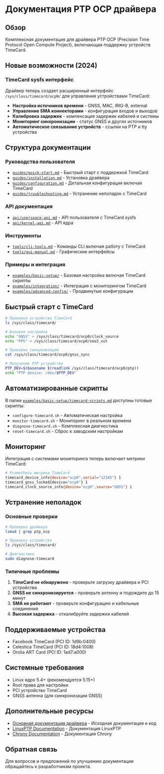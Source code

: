 # Документация PTP OCP драйвера

## Обзор

Комплексная документация для драйвера PTP OCP (Precision Time Protocol Open Compute Project), включающая поддержку устройств TimeCard.

## Новые возможности (2024)

### TimeCard sysfs интерфейс

Драйвер теперь создает расширенный интерфейс `/sys/class/timecard/ocpN/` для управления устройствами TimeCard:

- **Настройка источников времени** - GNSS, MAC, IRIG-B, external
- **Управление SMA коннекторами** - конфигурация входов и выходов
- **Калибровка задержек** - компенсация задержек кабелей и системы  
- **Мониторинг синхронизации** - статус GNSS и других источников
- **Автоматическое связывание устройств** - ссылки на PTP и tty устройства

## Структура документации

### Руководства пользователя

- [`guides/quick-start.md`](guides/quick-start.md) - Быстрый старт с поддержкой TimeCard
- [`guides/installation.md`](guides/installation.md) - Установка драйвера
- [`guides/configuration.md`](guides/configuration.md) - Детальная конфигурация включая TimeCard
- [`guides/troubleshooting.md`](guides/troubleshooting.md) - Устранение неполадок с TimeCard

### API документация

- [`api/userspace-api.md`](api/userspace-api.md) - API пользователя с TimeCard sysfs
- [`api/kernel-api.md`](api/kernel-api.md) - API ядра

### Инструменты

- [`tools/cli-tools.md`](tools/cli-tools.md) - Команды CLI включая работу с TimeCard
- [`tools/gui-manual.md`](tools/gui-manual.md) - Графические интерфейсы

### Примеры и интеграция

- [`examples/basic-setup/`](examples/basic-setup/) - Базовая настройка включая TimeCard скрипты
- [`examples/integration/`](examples/integration/) - Интеграция с мониторингом TimeCard
- [`examples/advanced-config/`](examples/advanced-config/) - Продвинутые конфигурации

## Быстрый старт с TimeCard

```bash
# Проверка устройства TimeCard
ls /sys/class/timecard/

# Базовая настройка
echo "GNSS" > /sys/class/timecard/ocp0/clock_source
echo "PPS" > /sys/class/timecard/ocp0/sma3_out

# Проверка синхронизации
cat /sys/class/timecard/ocp0/gnss_sync

# Получение PTP устройства
PTP_DEV=$(basename $(readlink /sys/class/timecard/ocp0/ptp))
echo "PTP device: /dev/$PTP_DEV"
```

## Автоматизированные скрипты

В папке [`examples/basic-setup/timecard-scripts.md`](examples/basic-setup/timecard-scripts.md) доступны готовые скрипты:

- `configure-timecard.sh` - Автоматическая настройка
- `monitor-timecard.sh` - Мониторинг в реальном времени  
- `diagnose-timecard.sh` - Комплексная диагностика
- `reset-timecard.sh` - Сброс к заводским настройкам

## Мониторинг

Интеграция с системами мониторинга теперь включает метрики TimeCard:

```bash
# Prometheus метрики TimeCard
timecard_device_info{device="ocp0",serial="12345"} 1
timecard_gnss_locked{device="ocp0"} 1
timecard_clock_source_info{device="ocp0",source="GNSS"} 1
```

## Устранение неполадок

### Основные проверки

```bash
# Проверка драйвера
lsmod | grep ptp_ocp

# Проверка устройства
ls /sys/class/timecard/

# Диагностика
sudo diagnose-timecard
```

### Типичные проблемы

1. **TimeCard не обнаружено** - проверьте загрузку драйвера и PCI устройства
2. **GNSS не синхронизируется** - проверьте антенну и подождите до 15 минут
3. **SMA не работают** - проверьте конфигурацию и кабельные соединения
4. **Высокая задержка** - откалибруйте задержки кабелей

## Поддерживаемые устройства

- Facebook TimeCard (PCI ID: 1d9b:0400)
- Celestica TimeCard (PCI ID: 18d4:1008)  
- Orolia ART Card (PCI ID: 1ad7:a000)

## Системные требования

- Linux ядро 5.4+ (рекомендуется 5.15+)
- Root права для настройки
- PCI устройство TimeCard
- GNSS антенна (для синхронизации GNSS)

## Дополнительные ресурсы

- [Основная документация драйвера](../ДРАЙВЕРА/) - Исходная документация и код
- [LinuxPTP Documentation](../LinuxPTP_Documentation.md) - Документация LinuxPTP
- [Chrony Documentation](../Chrony_Documentation.md) - Документация Chrony

## Обратная связь

Для вопросов и предложений по улучшению документации обращайтесь к разработчикам проекта.